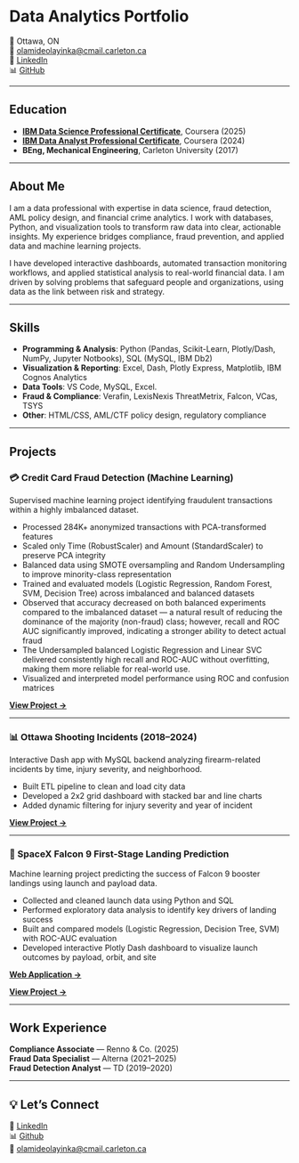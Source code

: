 # Data Analytics Portfolio

📍 Ottawa, ON   
📧 [olamideolayinka@cmail.carleton.ca](mailto:olamideolayinka@cmail.carleton.ca)  
💼 [LinkedIn](https://www.linkedin.com/in/olamide-olayinka-a8222518/)  
📊 [GitHub](https://github.com/KodeXL)

---

## Education
- **[IBM Data Science Professional Certificate](https://coursera.org/share/e417bd4c4d0c262ebc337f34a198ea7a)**, Coursera (2025) 
- **[IBM Data Analyst Professional Certificate](https://coursera.org/share/28fa2967e5b2c6b9621a3f2912f1587a)**, Coursera (2024)  
- **BEng, Mechanical Engineering**, Carleton University (2017)  

---

## About Me
I am a data professional with expertise in data science, fraud detection, AML policy design, and financial crime analytics. I work with databases, Python, and visualization tools to transform raw data into clear, actionable insights. My experience bridges compliance, fraud prevention, and applied data and machine learning projects.

I have developed interactive dashboards, automated transaction monitoring workflows, and applied statistical analysis to real-world financial data. I am driven by solving problems that safeguard people and organizations, using data as the link between risk and strategy.

---

## Skills
- **Programming & Analysis**: Python (Pandas, Scikit-Learn, Plotly/Dash, NumPy, Jupyter Notbooks), SQL (MySQL, IBM Db2)  
- **Visualization & Reporting**: Excel, Dash, Plotly Express, Matplotlib, IBM Cognos Analytics  
- **Data Tools**: VS Code, MySQL, Excel.
- **Fraud & Compliance**: Verafin, LexisNexis ThreatMetrix, Falcon, VCas, TSYS  
- **Other**: HTML/CSS, AML/CTF policy design, regulatory compliance  

---

## Projects

### 💳 Credit Card Fraud Detection (Machine Learning)
Supervised machine learning project identifying fraudulent transactions within a highly imbalanced dataset.
- Processed 284K+ anonymized transactions with PCA-transformed features
- Scaled only Time (RobustScaler) and Amount (StandardScaler) to preserve PCA integrity
- Balanced data using SMOTE oversampling and Random Undersampling to improve minority-class representation
- Trained and evaluated models (Logistic Regression, Random Forest, SVM, Decision Tree) across imbalanced and balanced datasets
- Observed that accuracy decreased on both balanced experiments compared to the imbalanced dataset — a natural result of reducing the dominance of the majority (non-fraud) class; however, recall and ROC AUC significantly improved, indicating a stronger ability to detect actual fraud
- The Undersampled balanced Logistic Regression and Linear SVC delivered consistently high recall and ROC-AUC without overfitting, making them more reliable for real-world use.
- Visualized and interpreted model performance using ROC and confusion matrices

**[View Project →](https://github.com/kodexl/CreditCardFraudDetection)**

---

### 📊 Ottawa Shooting Incidents (2018–2024)
Interactive Dash app with MySQL backend analyzing firearm-related incidents by time, injury severity, and neighborhood.  
- Built ETL pipeline to clean and load city data  
- Developed a 2x2 grid dashboard with stacked bar and line charts  
- Added dynamic filtering for injury severity and year of incident 

**[View Project →](https://github.com/KodeXL/Ottawa-Shootings)**

---

### 🚀 SpaceX Falcon 9 First-Stage Landing Prediction  
Machine learning project predicting the success of Falcon 9 booster landings using launch and payload data.  
- Collected and cleaned launch data using Python and SQL  
- Performed exploratory data analysis to identify key drivers of landing success  
- Built and compared models (Logistic Regression, Decision Tree, SVM) with ROC-AUC evaluation  
- Developed interactive Plotly Dash dashboard to visualize launch outcomes by payload, orbit, and site  

**[Web Application →](https://spacex-booster-landing-results.onrender.com/)**

**[View Project →](https://github.com/KodeXL/Data-Science-Project)**

---  

## Work Experience
**Compliance Associate** — Renno & Co. (2025)  
**Fraud Data Specialist** — Alterna (2021–2025)  
**Fraud Detection Analyst** — TD (2019–2020)  

---

## 💡 Let’s Connect
🔗 [LinkedIn](https://www.linkedin.com/in/olamideolayinka/)  
📊 [Github](https://github.com/KodeXL)  
📧 [olamideolayinka@cmail.carleton.ca](mailto:olamideolayinka@cmail.carleton.ca)  


